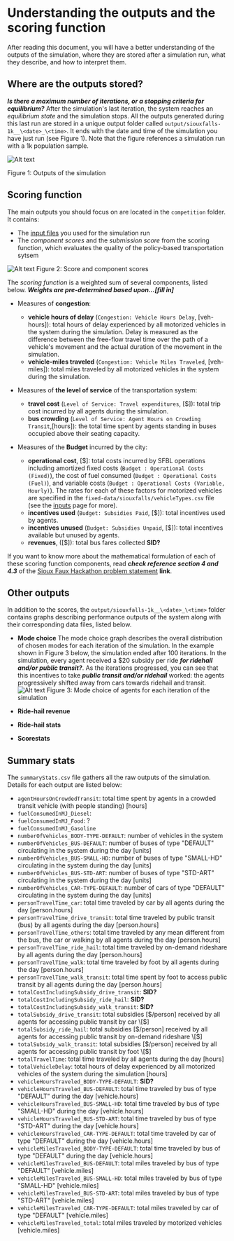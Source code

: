 # Understanding the outputs and the scoring function
After reading this document, you will have a better understanding of the outputs of the simulation, where they are stored after a simulation run, what they describe, and how to interpret them.

## Where are the outputs stored?

***Is there a maximum number of iterations, or a stopping criteria for equilibrium?*** After the simulation's last iteration, the system reaches an *equilibrium state* and the simulation stops. All the outputs generated during this last run are stored in a unique output folder called `output/siouxfalls-1k__\<date>_\<time>`. It ends with the date and time of the simulation you have just run (see Figure 1). Note that the figure references a simulation run with a 1k population sample.

![Alt text](https://github.com/vgolfier/Uber-Prize-Starter-Kit/blob/master/Images/Output_folder_2.png)

Figure 1: Outputs of the simulation

## Scoring function

The main outputs you should focus on are located in the `competition` folder. It contains: 

* The [input files](https://github.com/vgolfier/Uber-Prize-Starter-Kit/blob/master/docs/Which-inputs-should-I-optimize%3F.md) you used for the simulation run
* The *component scores* and the *submission score* from the scoring function, which evaluates the quality of the policy-based transportation sytsem 

![Alt text](https://github.com/vgolfier/Uber-Prize-Starter-Kit/blob/master/Images/The_scoring_function.png)
Figure 2: Score and component scores

The *scoring function* is a weighted sum of several components, listed below. ***Weights are pre-determined based upon...\[fill in]*** 
* Measures of **congestion**:
  * **vehicle hours of delay** (`Congestion: Vehicle Hours Delay`, \[veh-hours]): total hours of delay experienced by all motorized vehicles in the system during the simulation. Delay is measured as the difference between the free-flow travel time over the path of a vehicle's movement and the actual duration of the movement in the simulation. 
  * **vehicle-miles traveled** (`Congestion: Vehicle Miles Traveled`, \[veh-miles]): total miles traveled by all motorized vehicles in the system during the simulation.

* Measures of **the level of service** of the transportation system:
  * **travel cost** (`Level of Service: Travel expenditures`, \[$]): total trip cost incurred by all agents during the simulation. 
  * **bus crowding** (`Level of Service: Agent Hours on Crowding Transit`,\[hours]): the total time spent by agents standing in buses occupied above their seating capacity. 

* Measures of the **Budget** incurred by the city:
  * **operational cost**, \[$]: total costs incurred by SFBL operations including amortized fixed costs (`Budget : Operational Costs (Fixed)`), the cost of fuel consumed (`Budget : Operational Costs (Fuel)`), and variable costs (`Budget : Operational Costs (Variable, Hourly)`). The rates for each of these factors for motorized vehicles are specified in the `fixed-data/siouxfalls/vehicleTypes.csv` file (see the [inputs](https://github.com/vgolfier/Uber-Prize-Starter-Kit-/blob/master/docs/Which-inputs-should-I-optimize%3F.md) page for more).
  * **incentives used** (`Budget: Subsidies Paid`, \[$]): total incentives used by agents.
  * **incentives unused** (`Budget: Subsidies Unpaid`, \[$]): total incentives available but unused by agents. 
  * **revenues**, (\[$]): total bus fares collected **SID?**

If you want to know more about the mathematical formulation of each of these scoring function components, read ***check reference section 4 and  4.3*** of the [Sioux Faux Hackathon problem statement]() **link**.

## Other outputs

In addition to the scores, the `output/siouxfalls-1k__\<date>_\<time>` folder contains graphs describing performance outputs of the system along with their corresponding data files, listed below.

* **Mode choice**
The mode choice graph describes the overall distribution of chosen modes for each iteration of the simulation. In the example shown in Figure 3 below, the simulation ended after 100 iterations. In the simulation, every agent received a $20 subsidy per ride ***for ridehail and/or public transit?***. As the iterations progressed, you can see that this incentives to take ***public transit and/or ridehail*** worked: the agents progressively shifted away from cars towards ridehail and transit.    
![Alt text](https://github.com/vgolfier/Uber-Prize-Starter-Kit/blob/master/Images/Mode_choice_histogram.png)
Figure 3: Mode choice of agents for each iteration of the simulation

* **Ride-hail revenue**

* **Ride-hail stats**

* **Scorestats**

## Summary stats

The `summaryStats.csv` file gathers all the raw outputs of the simulation. Details for each output are listed below:

* `agentHoursOnCrowdedTransit`: total time spent by agents in a crowded transit vehicle (with people standing) \[hours]
* `fuelConsumedInMJ_Diesel`:  
* `fuelConsumedInMJ_Food`: ?
* `fuelConsumedInMJ_Gasoline`
* `numberOfVehicles_BODY-TYPE-DEFAULT`: number of vehicles in the system 
* `numberOfVehicles_BUS-DEFAULT`: number of buses of type "DEFAULT" circulating in the system during the day \[units]
* `numberOfVehicles_BUS-SMALL-HD`: number of buses of type "SMALL-HD" circulating in the system during the day \[units]
* `numberOfVehicles_BUS-STD-ART`: number of buses of type "STD-ART" circulating in the system during the day \[units]
* `numberOfVehicles_CAR-TYPE-DEFAULT`: number of cars of type "DEFAULT" circulating in the system during the day \[units]
* `personTravelTime_car`: total time traveled by car by all agents during the day \[person.hours]
* `personTravelTime_drive_transit`: total time traveled by public transit (bus) by all agents during the day \[person.hours]
* `personTravelTime_others`: total time traveled by any  mean different from the bus, the car or walking by all agents during the day \[person.hours]
* `personTravelTime_ride_hail`: total time traveled by on-demand rideshare by all agents during the day \[person.hours]
* `personTravelTime_walk`: total time traveled by foot by all agents during the day \[person.hours]
* `personTravelTime_walk_transit`: total time spent by foot to access public transit by all agents during the day \[person.hours]
* `totalCostIncludingSubsidy_drive_transit`: **SID?**
* `totalCostIncludingSubsidy_ride_hail`: **SID?**
* `totalCostIncludingSubsidy_walk_transit`: **SID?**
* `totalSubsidy_drive_transit`: total subsidies \[$/person] received by all agents for accessing public transit by car \[$] 
* `totalSubsidy_ride_hail`: total subsidies \[$/person] received by all agents for accessing public transit by on-demand rideshare \[$] 
* `totalSubsidy_walk_transit`: total subsidies \[$/person] received by all agents for accessing public transit by foot \[$] 
* `totalTravelTime`: total time traveled by all agents during the day \[hours]
* `totalVehicleDelay`: total hours of delay experienced by all motorized vehicles of the system during the simulation \[hours]
* `vehicleHoursTraveled_BODY-TYPE-DEFAULT`: **SID?**
* `vehicleHoursTraveled_BUS-DEFAULT`: total time traveled by bus of type "DEFAULT" during the day \[vehicle.hours] 
* `vehicleHoursTraveled_BUS-SMALL-HD`: total time traveled by bus of type "SMALL-HD" during the day \[vehicle.hours] 
* `vehicleHoursTraveled_BUS-STD-ART`: total time traveled by bus of type "STD-ART" during the day \[vehicle.hours] 
* `vehicleHoursTraveled_CAR-TYPE-DEFAULT`: total time traveled by car of type "DEFAULT" during the day \[vehicle.hours] 
* `vehicleMilesTraveled_BODY-TYPE-DEFAULT`: total time traveled by bus of type "DEFAULT" during the day \[vehicle.hours] 
* `vehicleMilesTraveled_BUS-DEFAULT`: total miles traveled by bus of type "DEFAULT" \[vehicle.miles]
* `vehicleMilesTraveled_BUS-SMALL-HD`: total miles traveled by bus of type "SMALL-HD" \[vehicle.miles]
* `vehicleMilesTraveled_BUS-STD-ART`: total miles traveled by bus of type "STD-ART" \[vehicle.miles]
* `vehicleMilesTraveled_CAR-TYPE-DEFAULT`: total miles traveled by car of type "DEFAULT" \[vehicle.miles]
* `vehicleMilesTraveled_total`: total miles traveled by motorized vehicles \[vehicle.miles]
